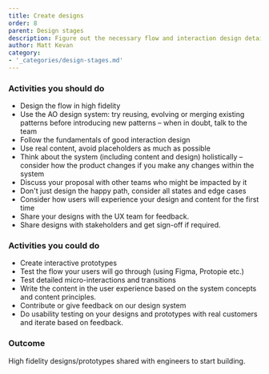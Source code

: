 ```yaml
---
title: Create designs
order: 8
parent: Design stages
description: Figure out the necessary flow and interaction design details to enable engineers to start building the scoped solution.
author: Matt Kevan
category:
- '_categories/design-stages.md'	
---
```



### Activities you should do

* Design the flow in high fidelity
* Use the AO design system: try reusing, evolving or merging existing patterns before introducing new patterns – when in doubt, talk to the team
* Follow the fundamentals of good interaction design
* Use real content, avoid placeholders as much as possible
* Think about the system (including content and design) holistically – consider how the product changes if you make any changes within the system
* Discuss your proposal with other teams who might be impacted by it
* Don't just design the happy path, consider all states and edge cases
* Consider how users will experience your design and content for the first time
* Share your designs with the UX team for feedback.
* Share designs with stakeholders and get sign-off if required.

### Activities you could do

* Create interactive prototypes
* Test the flow your users will go through (using Figma, Protopie etc.)
* Test detailed micro-interactions and transitions
* Write the content in the user experience based on the system concepts and content principles.
* Contribute or give feedback on our design system
* Do usability testing on your designs and prototypes with real customers and iterate based on feedback.



### Outcome

High fidelity designs/prototypes shared with engineers to start building.

